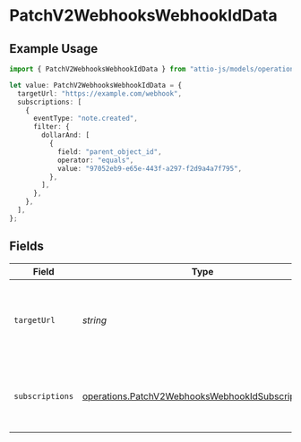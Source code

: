 # PatchV2WebhooksWebhookIdData

## Example Usage

```typescript
import { PatchV2WebhooksWebhookIdData } from "attio-js/models/operations";

let value: PatchV2WebhooksWebhookIdData = {
  targetUrl: "https://example.com/webhook",
  subscriptions: [
    {
      eventType: "note.created",
      filter: {
        dollarAnd: [
          {
            field: "parent_object_id",
            operator: "equals",
            value: "97052eb9-e65e-443f-a297-f2d9a4a7f795",
          },
        ],
      },
    },
  ],
};
```

## Fields

| Field                                                                                                                  | Type                                                                                                                   | Required                                                                                                               | Description                                                                                                            | Example                                                                                                                |
| ---------------------------------------------------------------------------------------------------------------------- | ---------------------------------------------------------------------------------------------------------------------- | ---------------------------------------------------------------------------------------------------------------------- | ---------------------------------------------------------------------------------------------------------------------- | ---------------------------------------------------------------------------------------------------------------------- |
| `targetUrl`                                                                                                            | *string*                                                                                                               | :heavy_minus_sign:                                                                                                     | URL where the webhook events will be delivered to.                                                                     | https://example.com/webhook                                                                                            |
| `subscriptions`                                                                                                        | [operations.PatchV2WebhooksWebhookIdSubscriptions](../../models/operations/patchv2webhookswebhookidsubscriptions.md)[] | :heavy_minus_sign:                                                                                                     | One or more events the webhook is subscribed to.                                                                       |                                                                                                                        |